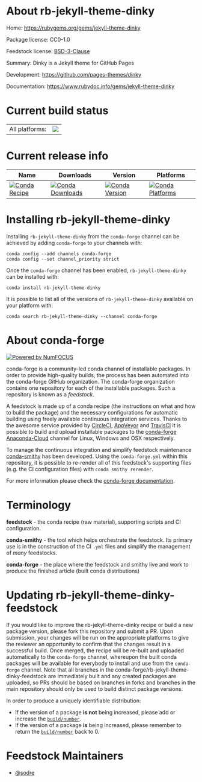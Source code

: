 About rb-jekyll-theme-dinky
===========================

Home: https://rubygems.org/gems/jekyll-theme-dinky

Package license: CC0-1.0

Feedstock license: [BSD-3-Clause](https://github.com/conda-forge/rb-jekyll-theme-dinky-feedstock/blob/master/LICENSE.txt)

Summary: Dinky is a Jekyll theme for GitHub Pages

Development: https://github.com/pages-themes/dinky

Documentation: https://www.rubydoc.info/gems/jekyll-theme-dinky

Current build status
====================


<table><tr><td>All platforms:</td>
    <td>
      <a href="https://dev.azure.com/conda-forge/feedstock-builds/_build/latest?definitionId=7717&branchName=master">
        <img src="https://dev.azure.com/conda-forge/feedstock-builds/_apis/build/status/rb-jekyll-theme-dinky-feedstock?branchName=master">
      </a>
    </td>
  </tr>
</table>

Current release info
====================

| Name | Downloads | Version | Platforms |
| --- | --- | --- | --- |
| [![Conda Recipe](https://img.shields.io/badge/recipe-rb--jekyll--theme--dinky-green.svg)](https://anaconda.org/conda-forge/rb-jekyll-theme-dinky) | [![Conda Downloads](https://img.shields.io/conda/dn/conda-forge/rb-jekyll-theme-dinky.svg)](https://anaconda.org/conda-forge/rb-jekyll-theme-dinky) | [![Conda Version](https://img.shields.io/conda/vn/conda-forge/rb-jekyll-theme-dinky.svg)](https://anaconda.org/conda-forge/rb-jekyll-theme-dinky) | [![Conda Platforms](https://img.shields.io/conda/pn/conda-forge/rb-jekyll-theme-dinky.svg)](https://anaconda.org/conda-forge/rb-jekyll-theme-dinky) |

Installing rb-jekyll-theme-dinky
================================

Installing `rb-jekyll-theme-dinky` from the `conda-forge` channel can be achieved by adding `conda-forge` to your channels with:

```
conda config --add channels conda-forge
conda config --set channel_priority strict
```

Once the `conda-forge` channel has been enabled, `rb-jekyll-theme-dinky` can be installed with:

```
conda install rb-jekyll-theme-dinky
```

It is possible to list all of the versions of `rb-jekyll-theme-dinky` available on your platform with:

```
conda search rb-jekyll-theme-dinky --channel conda-forge
```


About conda-forge
=================

[![Powered by NumFOCUS](https://img.shields.io/badge/powered%20by-NumFOCUS-orange.svg?style=flat&colorA=E1523D&colorB=007D8A)](http://numfocus.org)

conda-forge is a community-led conda channel of installable packages.
In order to provide high-quality builds, the process has been automated into the
conda-forge GitHub organization. The conda-forge organization contains one repository
for each of the installable packages. Such a repository is known as a *feedstock*.

A feedstock is made up of a conda recipe (the instructions on what and how to build
the package) and the necessary configurations for automatic building using freely
available continuous integration services. Thanks to the awesome service provided by
[CircleCI](https://circleci.com/), [AppVeyor](https://www.appveyor.com/)
and [TravisCI](https://travis-ci.com/) it is possible to build and upload installable
packages to the [conda-forge](https://anaconda.org/conda-forge)
[Anaconda-Cloud](https://anaconda.org/) channel for Linux, Windows and OSX respectively.

To manage the continuous integration and simplify feedstock maintenance
[conda-smithy](https://github.com/conda-forge/conda-smithy) has been developed.
Using the ``conda-forge.yml`` within this repository, it is possible to re-render all of
this feedstock's supporting files (e.g. the CI configuration files) with ``conda smithy rerender``.

For more information please check the [conda-forge documentation](https://conda-forge.org/docs/).

Terminology
===========

**feedstock** - the conda recipe (raw material), supporting scripts and CI configuration.

**conda-smithy** - the tool which helps orchestrate the feedstock.
                   Its primary use is in the construction of the CI ``.yml`` files
                   and simplify the management of *many* feedstocks.

**conda-forge** - the place where the feedstock and smithy live and work to
                  produce the finished article (built conda distributions)


Updating rb-jekyll-theme-dinky-feedstock
========================================

If you would like to improve the rb-jekyll-theme-dinky recipe or build a new
package version, please fork this repository and submit a PR. Upon submission,
your changes will be run on the appropriate platforms to give the reviewer an
opportunity to confirm that the changes result in a successful build. Once
merged, the recipe will be re-built and uploaded automatically to the
`conda-forge` channel, whereupon the built conda packages will be available for
everybody to install and use from the `conda-forge` channel.
Note that all branches in the conda-forge/rb-jekyll-theme-dinky-feedstock are
immediately built and any created packages are uploaded, so PRs should be based
on branches in forks and branches in the main repository should only be used to
build distinct package versions.

In order to produce a uniquely identifiable distribution:
 * If the version of a package **is not** being increased, please add or increase
   the [``build/number``](https://docs.conda.io/projects/conda-build/en/latest/resources/define-metadata.html#build-number-and-string).
 * If the version of a package **is** being increased, please remember to return
   the [``build/number``](https://docs.conda.io/projects/conda-build/en/latest/resources/define-metadata.html#build-number-and-string)
   back to 0.

Feedstock Maintainers
=====================

* [@sodre](https://github.com/sodre/)

